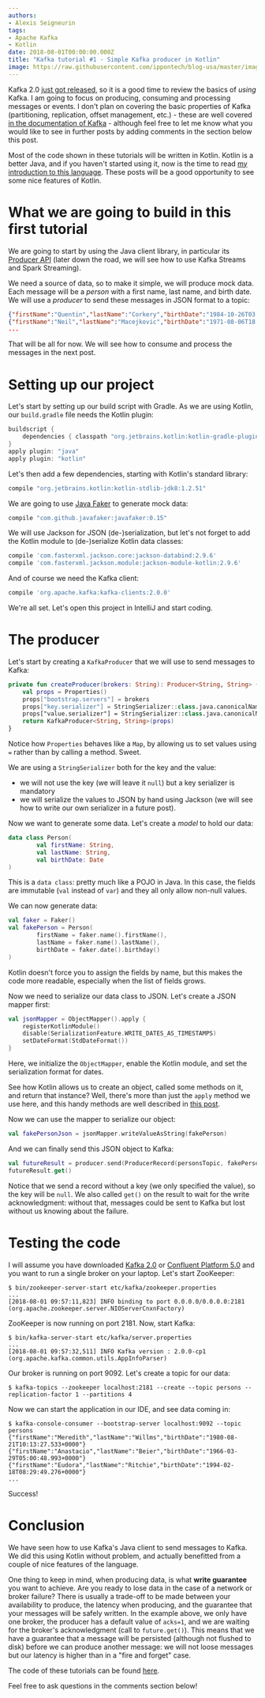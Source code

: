 ```yaml
---
authors:
- Alexis Seigneurin
tags:
- Apache Kafka
- Kotlin
date: 2018-08-01T00:00:00.000Z
title: "Kafka tutorial #1 - Simple Kafka producer in Kotlin"
image: https://raw.githubusercontent.com/ippontech/blog-usa/master/images/2018/08/kafka-logo.png
---
```


Kafka 2.0 [just got released](http://kafka.apache.org/downloads#2.0.0), so it is a good time to review the basics of _using_ Kafka. I am going to focus on producing, consuming and processing messages or events. I don't plan on covering the basic properties of Kafka (partitioning, replication, offset management, etc.) - these are well covered [in the documentation of Kafka](https://kafka.apache.org/documentation/) - although feel free to let me know what you would like to see in further posts by adding comments in the section below this post.

Most of the code shown in these tutorials will be written in Kotlin. Kotlin is a better Java, and if you haven't started using it, now is the time to read [my introduction to this language](https://blog.ippon.tech/my-journey-with-kotlin-part-1-how-i-came-to-dislike-java/). These posts will be a good opportunity to see some nice features of Kotlin.

# What we are going to build in this first tutorial

We are going to start by using the Java client library, in particular its [Producer API](https://kafka.apache.org/20/javadoc/index.html?org/apache/kafka/clients/producer/KafkaProducer.html) (later down the road, we will see how to use Kafka Streams and Spark Streaming).

We need a source of data, so to make it simple, we will produce mock data. Each message will be a _person_ with a first name, last name, and birth date. We will use a _producer_ to send these messages in JSON format to a topic:

```json
{"firstName":"Quentin","lastName":"Corkery","birthDate":"1984-10-26T03:52:14.449+0000"}
{"firstName":"Neil","lastName":"Macejkovic","birthDate":"1971-08-06T18:03:11.533+0000"}
...
```

That will be all for now. We will see how to consume and process the messages in the next post.

# Setting up our project

Let's start by setting up our build script with Gradle. As we are using Kotlin, our `build.gradle` file needs the Kotlin plugin:

```gradle
buildscript {
    dependencies { classpath "org.jetbrains.kotlin:kotlin-gradle-plugin:1.2.51" }
}
apply plugin: "java"
apply plugin: "kotlin"
```

Let's then add a few dependencies, starting with Kotlin's standard library:

```gradle
compile "org.jetbrains.kotlin:kotlin-stdlib-jdk8:1.2.51"
```

We are going to use [Java Faker](https://github.com/DiUS/java-faker) to generate mock data:

```gradle
compile "com.github.javafaker:javafaker:0.15"
```

We will use Jackson for JSON (de-)serialization, but let's not forget to add the Kotlin module to (de-)serialize Kotlin data classes:

```gradle
compile 'com.fasterxml.jackson.core:jackson-databind:2.9.6'
compile 'com.fasterxml.jackson.module:jackson-module-kotlin:2.9.6'
```

And of course we need the Kafka client:

```gradle
compile 'org.apache.kafka:kafka-clients:2.0.0'
```

We're all set. Let's open this project in IntelliJ and start coding.

# The producer

Let's start by creating a `KafkaProducer` that we will use to send messages to Kafka:

```kotlin
private fun createProducer(brokers: String): Producer<String, String> {
    val props = Properties()
    props["bootstrap.servers"] = brokers
    props["key.serializer"] = StringSerializer::class.java.canonicalName
    props["value.serializer"] = StringSerializer::class.java.canonicalName
    return KafkaProducer<String, String>(props)
}
```

Notice how `Properties` behaves like a `Map`, by allowing us to set values using `=` rather than by calling a method. Sweet.

We are using a `StringSerializer` both for the key and the value:
- we will not use the key (we will leave it `null`) but a key serializer is mandatory
- we will serialize the values to JSON by hand using Jackson (we will see how to write our own serializer in a future post).

Now we want to generate some data. Let's create a _model_ to hold our data:

```kotlin
data class Person(
        val firstName: String,
        val lastName: String,
        val birthDate: Date
)
```

This is a `data class`: pretty much like a POJO in Java. In this case, the fields are immutable (`val` instead of `var`) and they all only allow non-null values.

We can now generate data:

```kotlin
val faker = Faker()
val fakePerson = Person(
        firstName = faker.name().firstName(),
        lastName = faker.name().lastName(),
        birthDate = faker.date().birthday()
)
```

Kotlin doesn't force you to assign the fields by name, but this makes the code more readable, especially when the list of fields grows.

Now we need to serialize our data class to JSON. Let's create a JSON mapper first:

```kotlin
val jsonMapper = ObjectMapper().apply {
    registerKotlinModule()
    disable(SerializationFeature.WRITE_DATES_AS_TIMESTAMPS)
    setDateFormat(StdDateFormat())
}
```

Here, we initialize the `ObjectMapper`, enable the Kotlin module, and set the serialization format for dates.

See how Kotlin allows us to create an object, called some methods on it, and return that instance? Well, there's more than just the `apply` method we use here, and this handy methods are well described in [this post](https://ask.ericlin.info/post/2017/06/subtle-differences-between-kotlins-with-apply-let-also-and-run/).

Now we can use the mapper to serialize our object:

```kotlin
val fakePersonJson = jsonMapper.writeValueAsString(fakePerson)
```

And we can finally send this JSON object to Kafka:

```kotlin
val futureResult = producer.send(ProducerRecord(personsTopic, fakePersonJson))
futureResult.get()
```

Notice that we send a record without a key (we only specified the value), so the key will be `null`. We also called `get()` on the result to wait for the write acknowledgment: without that, messages could be sent to Kafka but lost without us knowing about the failure.

# Testing the code

I will assume you have downloaded [Kafka 2.0](https://kafka.apache.org/downloads#2.0.0) or [Confluent Platform 5.0](https://www.confluent.io/download/) and you want to run a single broker on your laptop. Let's start ZooKeeper:

```shell
$ bin/zookeeper-server-start etc/kafka/zookeeper.properties
...
[2018-08-01 09:57:11,823] INFO binding to port 0.0.0.0/0.0.0.0:2181 (org.apache.zookeeper.server.NIOServerCnxnFactory)
```

ZooKeeper is now running on port 2181. Now, start Kafka:

```shell
$ bin/kafka-server-start etc/kafka/server.properties
...
[2018-08-01 09:57:32,511] INFO Kafka version : 2.0.0-cp1 (org.apache.kafka.common.utils.AppInfoParser)
```

Our broker is running on port 9092. Let's create a topic for our data:

```shell
$ kafka-topics --zookeeper localhost:2181 --create --topic persons --replication-factor 1 --partitions 4
```

Now we can start the application in our IDE, and see data coming in:

```shell
$ kafka-console-consumer --bootstrap-server localhost:9092 --topic persons
{"firstName":"Meredith","lastName":"Willms","birthDate":"1980-08-21T10:13:27.533+0000"}
{"firstName":"Anastacio","lastName":"Beier","birthDate":"1966-03-29T05:00:48.993+0000"}
{"firstName":"Eudora","lastName":"Ritchie","birthDate":"1994-02-18T08:29:49.276+0000"}
...
```

Success!

# Conclusion

We have seen how to use Kafka's Java client to send messages to Kafka. We did this using Kotlin without problem, and actually benefitted from a couple of nice features of the language.

One thing to keep in mind, when producing data, is what **write guarantee** you want to achieve. Are you ready to lose data in the case of a network or broker failure? There is usually a trade-off to be made between your availability to produce, the latency when producing, and the guarantee that your messages will be safely written. In the example above, we only have one broker, the producer has a default value of `acks=1`, and we are waiting for the broker's acknowledgment (call to `future.get()`). This means that we have a guarantee that a message will be persisted (although not flushed to disk) before we can produce another message: we will not loose messages but our latency is higher than in a "fire and forget" case.

The code of these tutorials can be found [here](https://github.com/aseigneurin/kafka-tutorials).

Feel free to ask questions in the comments section below!
